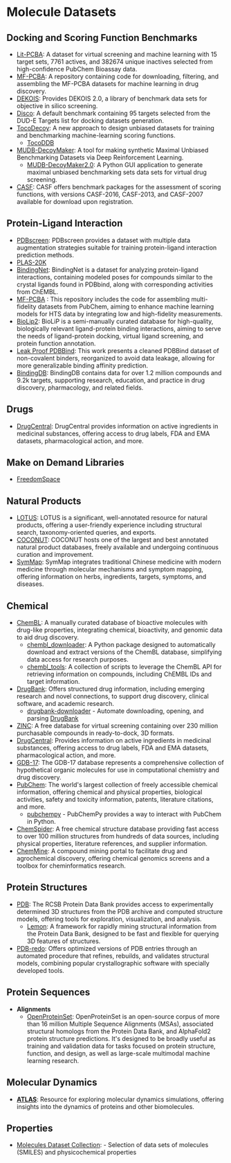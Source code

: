 # Molecule Datasets

## Docking and Scoring Function Benchmarks

- [Lit-PCBA](https://drugdesign.unistra.fr/LIT-PCBA/index.html): A dataset for virtual screening and machine learning with 15 target sets, 7761 actives, and 382674 unique inactives selected from high-confidence PubChem Bioassay data.
- [MF-PCBA](https://github.com/davidbuterez/mf-pcba): A repository containing code for downloading, filtering, and assembling the MF-PCBA datasets for machine learning in drug discovery.
- [DEKOIS](http://www.pharmchem.uni-tuebingen.de/dekois/): Provides DEKOIS 2.0, a library of benchmark data sets for objective in silico screening.
- [Disco](http://disco.csb.pitt.edu/Targets_top1.php?ligands): A default benchmark containing 95 targets selected from the DUD-E Targets list for docking datasets generation.
- [TocoDecoy](https://github.com/5AGE-zhang/TocoDecoy): A new approach to design unbiased datasets for training and benchmarking machine-learning scoring functions.
  - [TocoDDB](http://cadd.zju.edu.cn/tocodecoy/)
- [MUDB-DecoyMaker](https://github.com/taoshen99/MUBDsyn): A tool for making synthetic Maximal Unbiased Benchmarking Datasets via Deep Reinforcement Learning.
  - [MUDB-DecoyMaker2.0](https://github.com/jwxia2014/MUBD-DecoyMaker2.0): A Python GUI application to generate maximal unbiased benchmarking sets data sets for virtual drug screening.
- [CASF](http://www.pdbbind.org.cn/casf.php): CASF offers benchmark packages for the assessment of scoring functions, with versions CASF-2016, CASF-2013, and CASF-2007 available for download upon registration.

## Protein-Ligand Interaction

- [PDBscreen](https://zenodo.org/records/8049380): PDBscreen provides a dataset with multiple data augmentation strategies suitable for training protein-ligand interaction prediction methods.
- [PLAS-20K](https://chemrxiv.org/engage/api-gateway/chemrxiv/assets/orp/resource/item/64cca66569bfb8925a5514c5/original/plas-20k-extended-dataset-of-protein-ligand-affinities-from-md-simulations-for-machine-learning-applications.pdf)
- [BindingNet](http://bindingnet.huanglab.org.cn/):  BindingNet is a dataset for analyzing protein-ligand interactions, containing modeled poses for compounds similar to the crystal ligands found in PDBbind, along with corresponding activities from ChEMBL.
- [MF-PCBA](https://github.com/davidbuterez/mf-pcba) : This repository includes the code for assembling multi-fidelity datasets from PubChem, aiming to enhance machine learning models for HTS data by integrating low and high-fidelity measurements.
- [BioLip2](https://zhanggroup.org/BioLiP/index.cgi): BioLiP is a semi-manually curated database for high-quality, biologically relevant ligand-protein binding interactions, aiming to serve the needs of ligand-protein docking, virtual ligand screening, and protein function annotation.
- [Leak Proof PDBBind](https://arxiv.org/abs/2308.09639): This work presents a cleaned PDBBind dataset of non-covalent binders, reorganized to avoid data leakage, allowing for more generalizable binding affinity prediction.
- [BindingDB](https://www.bindingdb.org/bind/index.jsp): BindingDB contains data for over 1.2 million compounds and 9.2k targets, supporting research, education, and practice in drug discovery, pharmacology, and related fields.

## Drugs

- [DrugCentral](https://drugcentral.org/): DrugCentral provides information on active ingredients in medicinal substances, offering access to drug labels, FDA and EMA datasets, pharmacological action, and more.

## Make on Demand Libraries

- [FreedomSpace](https://chem-space.com/compounds/freedom-space)

## Natural Products

- [LOTUS](https://lotus.naturalproducts.net/): LOTUS is a significant, well-annotated resource for natural products, offering a user-friendly experience including structural search, taxonomy-oriented queries, and exports.
- [COCONUT](https://coconut.naturalproducts.net/): COCONUT hosts one of the largest and best annotated natural product databases, freely available and undergoing continuous curation and improvement.
- [SymMap](http://www.symmap.org/): SymMap integrates traditional Chinese medicine with modern medicine through molecular mechanisms and symptom mapping, offering information on herbs, ingredients, targets, symptoms, and diseases.

## Chemical

- [ChemBL](https://www.ebi.ac.uk/chembl/): A manually curated database of bioactive molecules with drug-like properties, integrating chemical, bioactivity, and genomic data to aid drug discovery.
  - [chembl_downloader](https://github.com/cthoyt/chembl-downloader): A Python package designed to automatically download and extract versions of the ChemBL database, simplifying data access for research purposes.
  - [chembl_tools](https://github.com/mgalardini/chembl_tools): A collection of scripts to leverage the ChemBL API for retrieving information on compounds, including ChEMBL IDs and target information.
- [DrugBank](https://go.drugbank.com/): Offers structured drug information, including emerging research and novel connections, to support drug discovery, clinical software, and academic research.
  - [drugbank-downloader](https://github.com/cthoyt/drugbank_downloader) - Automate downloading, opening, and parsing [DrugBank](https://www.drugbank.com/)
- [ZINC](https://zinc.docking.org/): A free database for virtual screening containing over 230 million purchasable compounds in ready-to-dock, 3D formats.
- [DrugCentral](https://drugcentral.org/): Provides information on active ingredients in medicinal substances, offering access to drug labels, FDA and EMA datasets, pharmacological action, and more.
- [GDB-17](http://gdb.unibe.ch/): The GDB-17 database represents a comprehensive collection of hypothetical organic molecules for use in computational chemistry and drug discovery.
- [PubChem](https://pubchem.ncbi.nlm.nih.gov/): The world's largest collection of freely accessible chemical information, offering chemical and physical properties, biological activities, safety and toxicity information, patents, literature citations, and more.
  - [pubchempy](http://pubchempy.readthedocs.io/en/latest/) - PubChemPy provides a way to interact with PubChem in Python.
- [ChemSpider](http://chemspider.com/): A free chemical structure database providing fast access to over 100 million structures from hundreds of data sources, including physical properties, literature references, and supplier information.
- [ChemMine](http://chemminedb.ucr.edu/): A compound mining portal to facilitate drug and agrochemical discovery, offering chemical genomics screens and a toolbox for cheminformatics research.

## Protein Structures

- [PDB](https://www.rcsb.org/): The RCSB Protein Data Bank provides access to experimentally determined 3D structures from the PDB archive and computed structure models, offering tools for exploration, visualization, and analysis.
  - [Lemon](https://github.com/chopralab/lemon): A framework for rapidly mining structural information from the Protein Data Bank, designed to be fast and flexible for querying 3D features of structures.
- [PDB-redo](https://pdb-redo.eu/): Offers optimized versions of PDB entries through an automated procedure that refines, rebuilds, and validates structural models, combining popular crystallographic software with specially developed tools.

## Protein Sequences

- **Alignments**
  - [OpenProteinSet](https://arxiv.org/abs/2308.05326): OpenProteinSet is an open-source corpus of more than 16 million Multiple Sequence Alignments (MSAs), associated structural homologs from the Protein Data Bank, and AlphaFold2 protein structure predictions. It's designed to be broadly useful as training and validation data for tasks focused on protein structure, function, and design, as well as large-scale multimodal machine learning research.

## Molecular Dynamics

- **[ATLAS](https://www.dsimb.inserm.fr/ATLAS)**: Resource for exploring molecular dynamics simulations, offering insights into the dynamics of proteins and other biomolecules.

## Properties

- [Molecules Dataset Collection](https://github.com/GLambard/Molecules_Dataset_Collection?tab=readme-ov-file): - Selection of data sets of molecules (SMILES) and physicochemical properties
